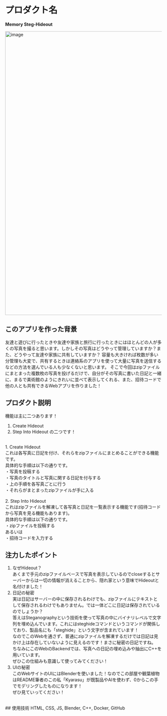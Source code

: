 # プロダクト名 
<!-- プロダクト名に変更してください -->
**Memory Steg-Hideout**

<img width="1902" height="913" alt="image" src="https://github.com/user-attachments/assets/79129253-1809-40af-a510-cb3fd5232597" />


<!-- プロダクト名・イメージ画像を差し変えてください -->

## このアプリを作った背景
<!-- テーマ「関西をいい感じに」に対して、考案するプロダクトがどういった(Why)背景から思いついたのか、どのよう(What)な課題があり、どのよう(How)に解決するのかを入力してください -->
友達と遊びに行ったときや友達や家族と旅行に行ったときにはほとんどの人が多くの写真を撮ると思います。しかしその写真はどうやって管理していますか？また、どうやって友達や家族に共有していますか？
容量も大きければ枚数が多い分管理も大変で、共有するときは連絡系のアプリを使って大量に写真を送信するなどの方法を選んでいる人も少なくないと思います。
そこで今回はzipファイルにまとまった複数枚の写真を投げるだけで、自分がその写真に書いた日記と一緒に、まるで美術館のようにきれいに並べて表示してくれる、また、招待コードで他の人とも共有できるWebアプリを作りました！


## プロダクト説明
<!-- 開発したプロダクトの説明を入力してください -->
機能は主に二つあります！<br>
1. Create Hideout
2. Step Into Hideout
の二つです！<br>
<br>
1. Create Hideout<br>
これは各写真に日記を付け、それらをzipファイルにまとめることができる機能です。<br>
具体的な手順は以下の通りです。<br>
・写真を投稿する<br>
・写真のタイトルと写真に関する日記を付与する<br>
・上の手順を各写真ごとに行う<br>
・それらがまとまったzipファイルが手に入る<br>
<br>
2. Step Into Hideout<br>
これはzipファイルを解凍して各写真と日記を一覧表示する機能です(招待コードから写真を見る機能もあります)。<br>
具体的な手順は以下の通りです。<br>
・zipファイルを投稿する<br>
あるいは<br>
・招待コードを入力する<br>


## 注力したポイント
<!-- 開発したプロダクトの中で、特に注力して作成した箇所・ポイントについて入力してください -->
1. なぜHideout？<br>
あくまで手元のzipファイルベースで写真を表示しているのでcloseするとサーバーからは一切の情報が消えることから、隠れ家という意味でHideoutと名付けました！<br>
2. 日記の秘密<br>
実は日記はサーバーの中に保存されるわけでも、zipファイルにテキストとして保存されるわけでもありません。では一体どこに日記は保存されているのでしょうか？<br>
答えはSteganographyという技術を使って写真の中にバイナリレベルで文字列を埋め込んでいます。これにはsteghideコマンドというコマンドが関係しており、製品名にも「steghide」という文字が含まれています！<br>
なのでこのWebを通さず、普通にzipファイルを解凍するだけでは日記は見かけ上は存在していないように見えるのです！まさに秘密の日記ですね。<br>
ちなみにこのWebのBackendでは、写真への日記の埋め込みや抽出にC++を用いています。<br>
ぜひこの仕組みも意識して使ってみてください！<br>
3. UIの秘密<br>
このWebサイトのUIにはBlenderを使いました！なのでこの部屋や観葉植物はREADME筆者のこの私「Kyarasu」が既製品やAIを使わず、0からこの手でモデリングしたものになります！<br>
ぜひ見ていってください！<br>
<br>
## 使用技術
HTML, CSS, JS, Blender, C++, Docker, GitHub
<!-- 使用技術を入力してください -->


<!--
markdownの記法はこちらを参照してください！
https://docs.github.com/ja/get-started/writing-on-github/getting-started-with-writing-and-formatting-on-github/basic-writing-and-formatting-syntax
-->
